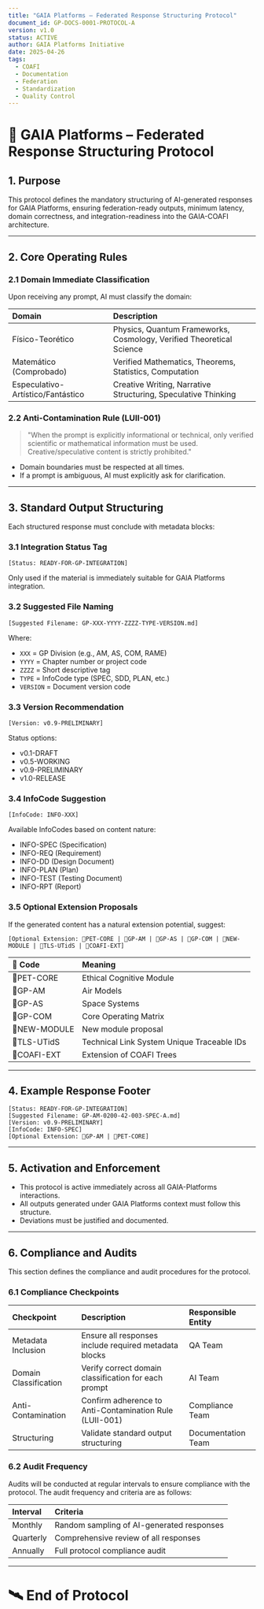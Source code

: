 ```yaml
---
title: "GAIA Platforms – Federated Response Structuring Protocol"
document_id: GP-DOCS-0001-PROTOCOL-A
version: v1.0
status: ACTIVE
author: GAIA Platforms Initiative
date: 2025-04-26
tags:
  - COAFI
  - Documentation
  - Federation
  - Standardization
  - Quality Control
---
```


# 📜 GAIA Platforms – Federated Response Structuring Protocol

## 1. Purpose

This protocol defines the mandatory structuring of AI-generated responses for GAIA Platforms, ensuring federation-ready outputs, minimum latency, domain correctness, and integration-readiness into the GAIA-COAFI architecture.

---

## 2. Core Operating Rules

### 2.1 Domain Immediate Classification

Upon receiving any prompt, AI must classify the domain:

| Domain | Description |
|:---|:---|
| Físico-Teorético | Physics, Quantum Frameworks, Cosmology, Verified Theoretical Science |
| Matemático (Comprobado) | Verified Mathematics, Theorems, Statistics, Computation |
| Especulativo-Artístico/Fantástico | Creative Writing, Narrative Structuring, Speculative Thinking |

### 2.2 Anti-Contamination Rule (LUII-001)

> "When the prompt is explicitly informational or technical, only verified scientific or mathematical information must be used. Creative/speculative content is strictly prohibited."

- Domain boundaries must be respected at all times.
- If a prompt is ambiguous, AI must explicitly ask for clarification.

---

## 3. Standard Output Structuring

Each structured response must conclude with metadata blocks:

### 3.1 Integration Status Tag

```plaintext
[Status: READY-FOR-GP-INTEGRATION]
```

Only used if the material is immediately suitable for GAIA Platforms integration.

### 3.2 Suggested File Naming

```plaintext
[Suggested Filename: GP-XXX-YYYY-ZZZZ-TYPE-VERSION.md]
```

Where:
- `XXX` = GP Division (e.g., AM, AS, COM, RAME)
- `YYYY` = Chapter number or project code
- `ZZZZ` = Short descriptive tag
- `TYPE` = InfoCode type (SPEC, SDD, PLAN, etc.)
- `VERSION` = Document version code

### 3.3 Version Recommendation

```plaintext
[Version: v0.9-PRELIMINARY]
```

Status options:
- v0.1-DRAFT
- v0.5-WORKING
- v0.9-PRELIMINARY
- v1.0-RELEASE

### 3.4 InfoCode Suggestion

```plaintext
[InfoCode: INFO-XXX]
```

Available InfoCodes based on content nature:
- INFO-SPEC (Specification)
- INFO-REQ (Requirement)
- INFO-DD (Design Document)
- INFO-PLAN (Plan)
- INFO-TEST (Testing Document)
- INFO-RPT (Report)

### 3.5 Optional Extension Proposals

If the generated content has a natural extension potential, suggest:

```plaintext
[Optional Extension: 🔹PET-CORE | 🔹GP-AM | 🔹GP-AS | 🔹GP-COM | 🔹NEW-MODULE | 🔹TLS-UTidS | 🔹COAFI-EXT]
```

| 🔹 Code | Meaning |
|:---|:---|
| 🔹PET-CORE | Ethical Cognitive Module |
| 🔹GP-AM | Air Models |
| 🔹GP-AS | Space Systems |
| 🔹GP-COM | Core Operating Matrix |
| 🔹NEW-MODULE | New module proposal |
| 🔹TLS-UTidS | Technical Link System Unique Traceable IDs |
| 🔹COAFI-EXT | Extension of COAFI Trees |

---

## 4. Example Response Footer

```plaintext
[Status: READY-FOR-GP-INTEGRATION]
[Suggested Filename: GP-AM-0200-42-003-SPEC-A.md]
[Version: v0.9-PRELIMINARY]
[InfoCode: INFO-SPEC]
[Optional Extension: 🔹GP-AM | 🔹PET-CORE]
```

---

## 5. Activation and Enforcement

- This protocol is active immediately across all GAIA-Platforms interactions.
- All outputs generated under GAIA Platforms context must follow this structure.
- Deviations must be justified and documented.

---

## 6. Compliance and Audits

This section defines the compliance and audit procedures for the protocol.

### 6.1 Compliance Checkpoints

| Checkpoint | Description | Responsible Entity |
|:---|:---|:---|
| Metadata Inclusion | Ensure all responses include required metadata blocks | QA Team |
| Domain Classification | Verify correct domain classification for each prompt | AI Team |
| Anti-Contamination | Confirm adherence to Anti-Contamination Rule (LUII-001) | Compliance Team |
| Structuring | Validate standard output structuring | Documentation Team |

### 6.2 Audit Frequency

Audits will be conducted at regular intervals to ensure compliance with the protocol. The audit frequency and criteria are as follows:

| Interval | Criteria |
|:---|:---|
| Monthly | Random sampling of AI-generated responses |
| Quarterly | Comprehensive review of all responses |
| Annually | Full protocol compliance audit |

---

# 🛰️ End of Protocol
